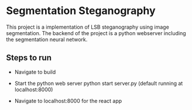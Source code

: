 # Segmentation Steganography
This project is a implementation of LSB steganography using image segmentation. The backend of the project is a python webserver including the segmentation neural network.

## Steps to run
- Navigate to build

- Start the python web server
python start server.py (default running at localhost:8000)

- Navigate to localhost:8000 for the react app 